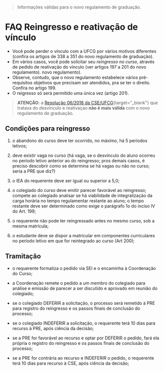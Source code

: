 > Informações válidas para o novo regulamento de graduação.

# FAQ Reingresso e reativação de vínculo

- Você pode perder o vínculo com a UFCG por vários motivos
  diferentes (confira os artigos de 338 a 351 do novo regulamento
  de graduação).
- Em vários casos, você pode solicitar seu _reingresso no curso_,
  através de pedido de reativação do vínculo (ver artigos 197 a
  201 do novo regulamento).
  novo regulamento).
- Observe, contudo, que o novo regulamento estabelece vários
  pré-requisitos objetivos que precisam ser atendidos, pra se ter
  o direito. Confira no artigo 199.
- O reigresso só será permitido uma única vez (artigo 201).

> **ATENÇÃO**: a [Resolução 06/2018 da CSE/UFCG](http://cgcc.ufcg.edu.br/docs/res_06_2018-cse.pdf){target="_blank"}
> que tratava do desvínculo e reativaçao **não é mais válida**
> com o novo regulamento de graduação.

## Condições para reingresso

1. o abandono do curso deve ter ocorrido, no máximo, há 5 períodos letivos;

2. deve existir vaga no curso (há vaga, se o desvínculo do aluno
   ocorreu no período letivo anterior ao do reingresso; pros
   demais casos, é preciso descobrir como se determina se há
   vagas ou não no curso; seria a PRE que diz?)

3. o IEA do requerente deve ser igual ou superior a 5,0;

4. o colegiado do curso deve emitir parecer favorável ao
   reingresso; compete ao colegiado analisar se há viabilidade de
   integralização da carga horária no tempo regulamentar restante
   ao aluno; o tempo restante deve ser determinado como exige o
   parágrafo 1o do inciso IV do Art. 199;

5. o requerente não pode ter reingressado antes no mesmo curso,
   sob a mesma matrícula;

6. o estudante deve se dispor a matricular em componentes
   curriculares no período letivo em que for reintegrado ao
   curso (Art 200);

## Tramitação

- o requerente formaliza o pedido via SEI e o encaminha à
  Coordenação do Curso;

- a Coordenação remete o pedido a um membro do colegiado para
  análise e emissão de parecer a ser discutido e aprovado em
  reunião do colegiado;

- se o colegiado DEFERIR a solicitação, o processo será remetido
  à PRE para registro do reingresso e os passos finais de
  conclusão do processo;

- se o colegiado INDEFERIR a solicitação, o requerente terá 10
  dias para recurso à PRE, após ciência da decisão;

- se a PRE for favorável ao recurso e optar por DEFERIR o pedido,
  fará ela própria o registro do reingresso e os passos finais de
  conclusão do processo;

- se a PRE for contrária ao recurso e INDEFERIR o pedido, o
  requerente terá 10 dias para recurso à CSE, após ciência da
  decisão;
